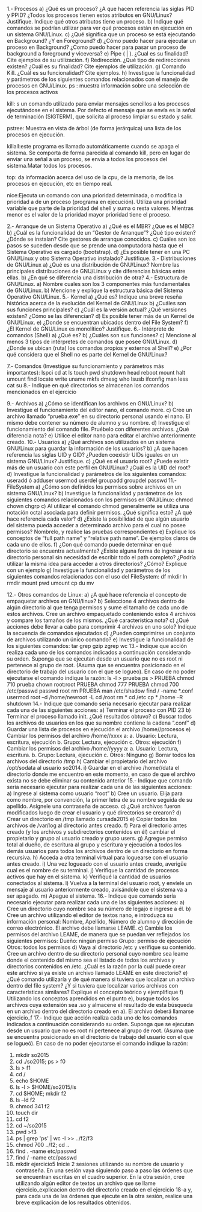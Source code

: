 1.- Procesos
a) ¿Qué es un proceso? ¿A que hacen referencia las siglas PID y PPID?
¿Todos los procesos tienen estos atributos en GNU/Linux? Justifique.
Indique qué otros atributos tiene un proceso.
b) Indique qué comandos se podrían utilizar para ver qué procesos están en ejecución en un sistema GNU/Linux.
c) ¿Qué significa que un proceso se está ejecutando en Background? ¿Y en Foreground?
d) ¿Cómo puedo hacer para ejecutar un proceso en Background? ¿Como puedo hacer para pasar un proceso de background a foreground y viceversa?
e) Pipe ( | ). ¿Cual es su finalidad? Cite ejemplos de su utilización.
f) Redirección. ¿Qué tipo de redirecciones existen? ¿Cuál es su finalidad? Cite ejemplos de utilización.
g) Comando Kill. ¿Cuál es su funcionalidad? Cite ejemplos.
h) Investigue la funcionalidad y parámetros de los siguientes comandos relacionados con el manejo de procesos en GNU/Linux.
ps : muestra información sobre una selección de los procesos activos

kill: s un comando utilizado para enviar mensajes sencillos a los procesos ejecutándose en el sistema. Por defecto el mensaje que se envía es la señal de terminación (SIGTERM), que solicita al proceso limpiar su estado y salir.

pstree: Muestra en vista de árbol (de forma jerárquica) una lista de los procesos en ejecución.

killall:este programa es llamado automáticamente cuando se apaga el sistema. Se comporta de forma parecida al comando kill, pero en lugar de enviar una señal a un proceso, se envía a todos los procesos del sistema.Matar todos los procesos.

top: da información acerca del uso de la cpu, de la memoria, de los procesos en ejecución, etc en tiempo real.

nice:Ejecuta un comando con una prioridad determinada, o modifica la prioridad a de un proceso (programa en ejecución). Utiliza una prioridad variable que parte de la prioridad del shell y suma o resta valores. Mientras menor es el valor de la prioridad mayor prioridad tiene el proceso.

2.- Arranque de un Sistema Operativo
a) ¿Qué es el MBR? ¿Que es el MBC?
b) ¿Cuál es la funcionalidad de un “Gestor de Arranque”? ¿Qué tipo existen?
¿Dónde se instalan? Cite gestores de arranque conocidos.
c) Cuáles son los pasos se suceden desde que se prende una computadora hasta
que el Sistema Operativo es cargado (bootstrap).
d) ¿Es posible tener en una PC GNU/Linux y otro Sistema Operativo instalado?
Justifique.
3.- Distribuciones de GNU/Linux
a) ¿Qué es una distribución de GNU/Linux? Nombre las principales distribuciones de
GNU/Linux y cite diferencias básicas entre ellas.
b) ¿En qué se diferencia una distribución de otra?
4.- Estructura de GNU/Linux.
a) Nombre cuales son los 3 componentes más fundamentales de GNU/Linux.
b) Mencione y explique la estructura básica del Sistema Operativo GNU/Linux.
5.- Kernel
a) ¿Qué es? Indique una breve reseña histórica acerca de la evolución del Kernel de
GNU/Linux
b) ¿Cuáles son sus funciones principales?
c) ¿Cuál es la versión actual? ¿Qué versiones existen? ¿Cómo se las diferencian?
d) Es posible tener más de un Kernel de GNU/Linux.
e) ¿Donde se encuentran ubicados dentro del File System?
f) ¿El Kernel de GNU/Linux es monolítico? Justifique.
6.- Intérprete de comandos (Shell)
a) ¿Qué es?
b) ¿Cuáles son sus funciones?
c) Mencione al menos 3 tipos de intérpretes de comandos que posee GNU/Linux.
d) ¿Donde se ubican (ruta) los comandos propios y externos al Shell?
e) ¿Por qué considera que el Shell no es parte del Kernel de GNU/Linux?

7.- Comandos (Investigue su funcionamiento y parámetros más importantes):
lspci
cd
at
ls
touch
pwd
shutdown
head
reboot
mount
halt
umount
find
locate
write
uname
mkfs
dmesg
who
lsusb
ifconfig
man
less
cat
su
8.- Indique en qué directorios se almacenan los comandos mencionados en el ejercicio 

9.- Archivos
a) ¿Cómo se identifican los archivos en GNU/Linux?
b) Investigue el funcionamiento del editor nano, el comando more.
c) Cree un archivo llamado “prueba.exe” en su directorio personal usando el nano. El
mismo debe contener su número de alumno y su nombre.
d) Investigue el funcionamiento del comando file. Pruébelo con diferentes archivos.
¿Qué diferencia nota?
e) Utilice el editor nano para editar el archivo anteriormente creado.
10.- Usuarios
a) ¿Qué archivos son utilizados en un sistema GNU/Linux para guardar la
información de los usuarios?
b) ¿A que hacen referencia las siglas UID y GID? ¿Pueden coexistir UIDs
iguales en un sistema GNU/Linux? Justifique.
c) ¿Qué es el usuario root? ¿Puede existir más de un usuario con este perfil
en GNU/Linux? ¿Cuál es la UID del root?
d) Investigue la funcionalidad y parámetros de los siguientes comandos:
useradd ó adduser
usermod
userdel
groupadd
groupdel
passwd
11.- FileSystem
a) ¿Cómo son definidos los permisos sobre archivos en un sistema GNU/Linux?
b) Investigue la funcionalidad y parámetros de los siguientes comandos
relacionados con los permisos en GNU/Linux:
chmod
chown
chgrp
c) Al utilizar el comando chmod generalmente se utiliza una notación octal asociada para definir permisos. ¿Qué significa esto? ¿A qué hace referencia cada valor?
d) ¿Existe la posibilidad de que algún usuario del sistema pueda acceder a determinado archivo para el cual no posee permisos? Nombrelo, y realice las pruebas correspondientes
e) Explique los conceptos de “full path name” y “relative path name”. De ejemplos claros de cada uno de ellos.
f) ¿Con qué comando puede determinar en qué directorio se encuentra actualmente? ¿Existe alguna forma de ingresar a su directorio personal sin necesidad de escribir todo el path completo? ¿Podría utilizar la misma idea para acceder a otros directorios? ¿Cómo? Explique con un ejemplo
g) Investigue la funcionalidad y parámetros de los siguientes comandos relacionados con el uso del FileSystem:
df
mkdir
ln
rmdir
mount
pwd
umount
cp
du
mv

12.- Otros comandos de Linux:
a) ¿A qué hace referencia el concepto de empaquetar archivos en GNU/linux?
b) Seleccione 4 archivos dentro de algún directorio al que tenga permisos y sume el tamaño de cada uno de estos archivos. Cree un archivo empaquetado conteniendo estos 4 archivos y compare los tamaños de los mismos. ¿Qué característica nota?
c) ¿Qué acciones debe llevar a cabo para comprimir 4 archivos en uno solo?
Indique la secuencia de comandos ejecutados
d) ¿Pueden comprimirse un conjunto de archivos utilizando un único comando?
e) Investigue la funcionalidad de los siguientes comandos:
tar
grep
gzip
zgrep
wc
13.- Indique que acción realiza cada uno de los comandos indicados a continuación
considerando su orden. Suponga que se ejecutan desde un usuario que no es root ni
pertenece al grupo de root. (Asuma que se encuentra posicionado en el directorio de
trabajo del usuario con el que se logueo). En caso de no poder ejecutarse el comando
indique la razón:
ls -l > prueba
ps > PRUEBA
chmod 710 prueba
chown root:root PRUEBA
chmod 777 PRUEBA
chmod 700 /etc/passwd
passwd root
rm PRUEBA
man /etc/shadow
find / -name *.conf
usermod root –d /home/newroot -L
cd /root
rm *
cd /etc
cp * /home –R
shutdown
14.- Indique que comando sería necesario ejecutar para realizar cada una de las siguientes acciones:
a) Terminar el proceso con PID 23
b) Terminar el proceso llamado init. ¿Qué resultados obtuvo?
c) Buscar todos los archivos de usuarios en los que su nombre contiene la cadena “.conf”
d) Guardar una lista de procesos en ejecución el archivo /home/<su nombre de usuario>/procesos
e) Cambiar los permisos del archivo /home/<su nombre de usuario>/xxxx a:
a. Usuario: Lectura, escritura, ejecución
b. Grupo: Lectura, ejecución
c. Otros: ejecución
f) Cambiar los permisos del archivo /home/<su nombre de usuario>/yyyy a:
a. Usuario: Lectura, escritura.
b. Grupo: Lectura, ejecución
c. Otros: Ninguno
g) Borrar todos los archivos del directorio /tmp
h) Cambiar el propietario del archivo /opt/sodata al usuario so2014.
i) Guardar en el archivo /home/<su nombre de usuario>/data el directorio donde me encuentro en este momento, en caso de que el archivo exista no se debe eliminar su contenido anterior
15.- Indique que comando sería necesario ejecutar para realizar cada una de las siguientes acciones:
a) Ingrese al sistema como usuario “root”
b) Cree un usuario. Elija para como nombre, por convención, la primer letra de su
nombre seguida de su apellido. Asígnele una contraseña de acceso.
c) ¿Qué archivos fueron modificados luego de crear el usuario y qué directorios
se crearon?
d) Crear un directorio en /tmp llamado cursada2015
e) Copiar todos los archivos de /var/log al directorio antes creado.
f) Para el directorio antes creado (y los archivos y subdirectorios contenidos en
él) cambiar el propietario y grupo al usuario creado y grupo users.
g) Agregue permiso total al dueño, de escritura al grupo y escritura y ejecución a
todos los demás usuarios para todos los archivos dentro de un directorio en forma recursiva.
h) Acceda a otra terminal virtual para loguearse con el usuario antes creado.
i) Una vez logueado con el usuario antes creado, averigüe cual es el nombre de su terminal.
j) Verifique la cantidad de procesos activos que hay en el sistema.
k) Verifiqué la cantidad de usuarios conectados al sistema.
l) Vuelva a la terminal del usuario root, y envíele un mensaje al usuario anteriormente creado, avisándole que el sistema va a ser apagado.
m) Apague el sistema.
16.- Indique que comando sería necesario ejecutar para realizar cada una de las siguientes acciones:
a) Cree un directorio cuyo nombre sea su número de legajo e ingrese a él.
b) Cree un archivo utilizando el editor de textos nano, e introduzca su información personal: Nombre, Apellido, Número de alumno y dirección de correo electrónico. El archivo debe llamarse LEAME.
c) Cambie los permisos del archivo LEAME, de manera que se puedan ver reflejados los siguientes permisos:
Dueño: ningún permiso
Grupo: permiso de ejecución
Otros: todos los permisos
d) Vaya al directorio /etc y verifique su contenido. Cree un archivo dentro de su directorio personal cuyo nombre sea leame donde el contenido del mismo sea el listado de todos los archivos y directorios contenidos en /etc. ¿Cuál es la razón por la cuál puede crear este archivo si ya existe un archivo llamado LEAME en este directorio?
e) ¿Qué comando utilizaría y de qué manera si tuviera que localizar un archivo dentro del file system? ¿Y si tuviera que localizar varios archivos con características similares? Explique el concepto teórico y ejemplifique 
f) Utilizando los conceptos aprendidos en el punto e), busque todos los archivos cuya extensión sea .so y almacene el resultado de esta búsqueda en un archivo dentro del directorio creado en a). El archivo deberá llamarse ejercicio_f
17.- Indique que acción realiza cada uno de los comandos indicados a continuación considerando su orden. Suponga que se ejecutan desde un usuario que no es root ni pertenece al grupo de root. (Asuma que se encuentra posicionado en el directorio de trabajo del usuario con el que se logueó). En caso de no poder ejecutarse el comando indique la razón:
1) mkdir so2015
2) cd ./so2015; ps > f0
3) ls > f1
4) cd /
5) echo $HOME
6) ls -l > $HOME/so2015/ls
7) cd $HOME; mkdir f2
8) ls –ld f2
9) chmod 341 f2
10) touch dir
11) cd f2
12) cd ~/so2015
13) pwd >f3
14) ps | grep 'ps' | wc -l >> ../f2/f3
15) chmod 700 ../f2; cd ..
16) find . -name etc/passwd
17) find / -name etc/passwd
18) mkdir ejercicio5
Inicie 2 sesiones utilizando su nombre de usuario y contraseña. En una sesión vaya siguiendo paso a paso las órdenes que se encuentran escritas en el cuadro superior. En la otra sesión, cree utilizando algún editor de textos un archivo que se llame ejercicio_explicacion dentro del directorio creado en el ejercicio 18-a y, para cada una de las órdenes que ejecute en la otra sesión, realice una breve explicación de los resultados obtenidos.
